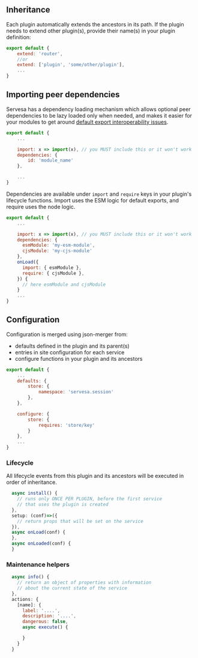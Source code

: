 ## Inheritance

Each plugin automatically extends the ancestors in its path. If the plugin needs to extend other plugin(s), provide their name(s) in your plugin definition:

```js
export default {
    extend: 'router',
    //or
    extend: ['plugin', 'some/other/plugin'],
    ...
}
```

## Importing peer dependencies

Servesa has a dependency loading mechanism which allows optional peer dependencies to be lazy loaded only when needed, and makes it easier for your modules to get around [default export interoperability issues](https://esbuild.github.io/content-types/#default-interop).

```js
export default {
    ...

    import: x => import(x), // you MUST include this or it won't work
    dependencies: {
        id: 'module_name'
    },

    ...
}
```
Dependencies are available under `import` and `require` keys in your plugin's lifecycle functions. Import uses the ESM logic for default exports, and require uses the node logic. 

```js
export default {
    ...

    import: x => import(x), // you MUST include this or it won't work
    dependencies: {
      esmModule: 'my-esm-module',
      cjsModule: 'my-cjs-module'
    },
    onLoad({
      import: { esmModule },
      require: { cjsModule },
    }) {
      // here esmModule and cjsModule
    }
    ...
}
```


## Configuration

Configuration is merged using json-merger from:
* defaults defined in the plugin and its parent(s)
* entries in site configuration for each service 
* configure functions in your plugin and its ancestors

```js
export default {
    ...
    defaults: {
        store: {
            namespace: 'servesa.session'
        },
    },

    configure: {
        store: {
            requires: 'store/key'
        }
    },
    ...
}
```
### Lifecycle 
All lifecycle events from this plugin and its ancestors will be executed in order of inheritance.
```js
  async install() {
    // runs only ONCE PER PLUGIN, before the first service
    // that uses the plugin is created
  },
  setup: (conf)=>({
    // return props that will be set on the service
  }),
  async onLoad(conf) {
  },
  async onLoaded(conf) {
  }
```

### Maintenance helpers
```js
  async info() {
    // return an object of properties with information 
    // about the current state of the service
  },
  actions: {
    [name]: {
      label: '....',
      description: '....',
      dangerous: false,
      async execute() {

      }
    }
  }
```
